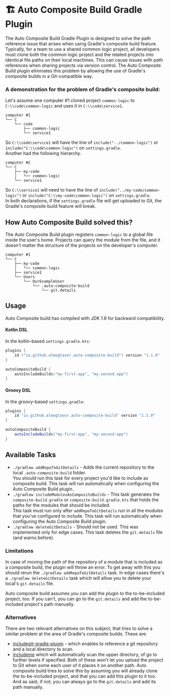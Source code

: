 # 🏗️ Auto Composite Build Gradle Plugin

The Auto Composite Build Gradle Plugin is designed to solve the path reference issue that arises when using Gradle's composite build feature. Typically, for a team to use a shared common logic project, all developers must clone both the common logic project and the related projects into identical file paths on their local machines. This can cause issues with path references when sharing projects via version control. The Auto Composite Build plugin eliminates this problem by allowing the use of Gradle's composite builds in a Git-compatible way.

### A demonstration for the problem of Gradle's composite build:
Let's assume one computer #1 cloned project `common-logic` to `C:\\code\common-logic` and uses it in `C:\\code\service1`.
```
computer #1
└── C
    └── code
        ├── common-logic
        └── service1
```
So `C:\\code\service1` will have the line of `include("../common-logic")` 
or `include("C:\\code\common-logic")` on `settings.gradle`.
<br>Another had the following hierarchy.
```
computer #2
└── C
    ├── my-code
    │   └── common-logic
    └── service1
```
So `C:\\service1` will need to have the line of `include("../my-code/common-logic")` 
or `include("C:\\my-code\common-logic")` on `settings.gradle`.
<br>In both declarations, if the `settings.gradle` file will get uploaded to Git, the Gradle's composite build feature will break.

## How Auto Composite Build solved this?
The Auto Composite Build plugin registers `common-logic` to a global file inside the user's home. 
Projects can query the module from the file, and it doesn't matter the structure of the projects on the developer's computer.
```
computer #1
└── C
    ├── my-code
    │   └── common-logic
    ├── service1
    └── Users
        └── OurExampleUser
            └── .auto-composite-build
                └── git.details
```

## Usage

Auto Composite build has compiled with JDK 1.8 for backward compatibility.

#### Kotlin DSL

In the kotlin-based `settings.gradle.kts`:
```kotlin
plugins {
    id ("io.github.almogtavor.auto-composite-build") version "1.1.0"
}

autoCompositeBuild {
    autoIncludeBuilds("my-first-app", "my-second-app")
}
```

#### Groovy DSL

In the groovy-based `settings.gradle`:
```groovy
plugins {
    id "io.github.almogtavor.auto-composite-build" version "1.1.0"
}

autoCompositeBuild {
    autoIncludeBuilds("my-first-app", "my-second-app")
}
```

## Available Tasks

* `./gradlew addRepoToGitDetails` - Adds the current repository to the local `.auto-composite-build` folder.<br>
    You should run this task for every project you'd like to include as composite build.
    This task will run automatically when configuring the Auto Composite Build plugin.
* `./gradlew includeModulesAsCompositeBuilds` - This task generates the `composite-build.gradle` or `composite-build.gradle.kts`
    that holds the paths for the modules that should be included.<br>
    This task must run only after `addRepoToGitDetails` run in all the modules that you've configured to include.
    This task will run automatically when configuring the Auto Composite Build plugin.
* `./gradlew deleteGitDetails` - Should not be used. This was implemented only for edge cases. 
    This task deletes the `git.details` file (and warns before).

### Limitations

In case of moving the path of the repository of a module that is included as a composite build, the plugin will throw an error.
To get away with this you should rerun the `./gradlew addRepoToGitDetails` task.
In edge cases there's a `./gradlew deleteGitDetails` task which will allow you to delete your local's `git.details` file.

Auto composite build assumes you can add the plugin to the to-be-included project, too.
If you can't, you can go to the `git.details` and add the to-be-included project's path manually.

### Alternatives

There are two relevant alternatives on this subject, that tries to solve a similar problem at the area of Gradle's composite builds.
These are:
- [includegit-gradle-plugin](https://github.com/melix/includegit-gradle-plugin) - 
    which enables to reference a git repository and a local directory to scan.
- [includeme](https://github.com/TradeMe/IncludeMe)
    which will automatically scan the upper directory, of go to further levels if specified.
Both of these won't let you upload the project to Git when some each user of it places it on another path.
Auto composite build tries to solve this by assuming you will already clone the to-be-included project, and that you can add this plugin to it too.
And as said, if not, you can always go to the `git.details` and add its path manually.
